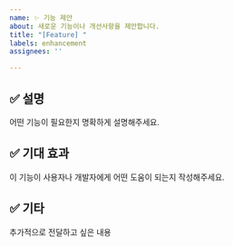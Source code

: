 ```yaml
---
name: ✨ 기능 제안
about: 새로운 기능이나 개선사항을 제안합니다.
title: "[Feature] "
labels: enhancement
assignees: ''

---
```


## ✅ 설명
어떤 기능이 필요한지 명확하게 설명해주세요.


## ✅ 기대 효과
이 기능이 사용자나 개발자에게 어떤 도움이 되는지 작성해주세요.


## ✅ 기타
추가적으로 전달하고 싶은 내용
